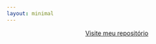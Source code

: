 ```yaml
---
layout: minimal
---
```


<div style="text-align: center;">
  <a href="https://github.com/html-css" target="_blank">Visite meu repositório</a>
</div>
